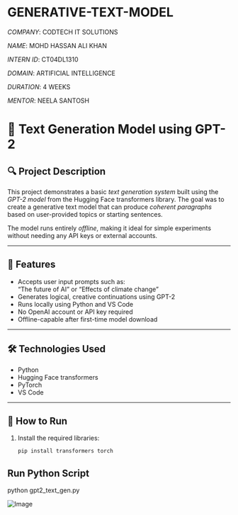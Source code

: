 # GENERATIVE-TEXT-MODEL

*COMPANY*: CODTECH IT SOLUTIONS

*NAME*: MOHD HASSAN ALI KHAN

*INTERN ID*: CT04DL1310

*DOMAIN*: ARTIFICIAL INTELLIGENCE

*DURATION*: 4 WEEKS

*MENTOR*: NEELA SANTOSH

# 🧠 Text Generation Model using GPT-2

## 🔍 Project Description

This project demonstrates a basic *text generation system* built using the *GPT-2 model* from the Hugging Face transformers library. The goal was to create a generative text model that can produce *coherent paragraphs* based on user-provided topics or starting sentences.

The model runs entirely *offline*, making it ideal for simple experiments without needing any API keys or external accounts.

---

## 🎯 Features

- Accepts user input prompts such as:  
  “The future of AI” or “Effects of climate change”
- Generates logical, creative continuations using GPT-2
- Runs locally using Python and VS Code
- No OpenAI account or API key required
- Offline-capable after first-time model download

---

## 🛠️ Technologies Used

- Python
- Hugging Face transformers
- PyTorch
- VS Code

---

## 🚀 How to Run

1. Install the required libraries:
   ```bash
   pip install transformers torch

## Run Python Script

python gpt2_text_gen.py

![Image](https://github.com/user-attachments/assets/1d0121e9-7ed8-47ac-a447-c0cd1e198564)
